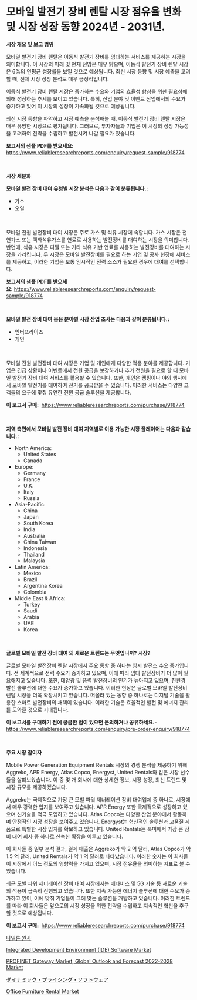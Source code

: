<p><h1>모바일 발전기 장비 렌탈 시장 점유율 변화 및 시장 성장 동향 2024년 - 2031년.</h1></p><p><strong>시장 개요 및 보고 범위</strong></p>
<p><p>모바일 발전기 장비 렌탈은 이동식 발전기 장비를 임대하는 서비스를 제공하는 시장을 의미합니다. 이 시장의 미래 및 현재 전망은 매우 밝으며, 이동식 발전기 장비 렌탈 시장은 6%의 연평균 성장률을 보일 것으로 예상됩니다. 최신 시장 동향 및 시장 예측을 고려할 때, 전체 시장 성장 분석도 매우 긍정적입니다.</p><p>이동식 발전기 장비 렌탈 시장은 증가하는 수요와 기업의 효율성 향상을 위한 필요성에 의해 성장하는 추세를 보이고 있습니다. 특히, 산업 분야 및 이벤트 산업에서의 수요가 증가하고 있어 이 시장의 성장이 가속화될 것으로 예상됩니다.</p><p>최신 시장 동향을 파악하고 시장 예측을 분석해볼 때, 이동식 발전기 장비 렌탈 시장은 매우 유망한 시장으로 평가됩니다. 그러므로, 투자자들과 기업은 이 시장의 성장 가능성을 고려하여 전략을 수립하고 발전시켜 나갈 필요가 있습니다.</p></p>
<p><strong>보고서의 샘플 PDF를 받으세요:</strong> <a href="https://www.reliableresearchreports.com/enquiry/request-sample/918774">https://www.reliableresearchreports.com/enquiry/request-sample/918774</a></p>
<p>&nbsp;</p>
<p><strong>시장 세분화</strong></p>
<p><strong>모바일 발전 장비 대여 유형별 시장 분석은 다음과 같이 분류됩니다.:</strong></p>
<p><ul><li>가스</li><li>오일</li></ul></p>
<p>&nbsp;</p>
<p><p>모바일 전원 발전장비 대여 시장은 주로 가스 및 석유 시장에 속합니다. 가스 시장은 천연가스 또는 액화석유가스를 연료로 사용하는 발전장비를 대여하는 시장을 의미합니다. 반면에, 석유 시장은 디젤 또는 기타 석유 기반 연료를 사용하는 발전장비를 대여하는 시장을 가리킵니다. 두 시장은 모바일 발전장비를 필요로 하는 기업 및 공사 현장에 서비스를 제공하고, 이러한 기업은 보통 임시적인 전력 소스가 필요한 경우에 대여를 선택합니다.</p></p>
<p><strong>보고서의 샘플 PDF를 받으세요:</strong>&nbsp;<a href="https://www.reliableresearchreports.com/enquiry/request-sample/918774">https://www.reliableresearchreports.com/enquiry/request-sample/918774</a></p>
<p>&nbsp;</p>
<p><strong> 모바일 발전 장비 대여 응용 분야별 시장 산업 조사는 다음과 같이 분류됩니다.:</strong></p>
<p><ul><li>엔터프라이즈</li><li>개인</li></ul></p>
<p>&nbsp;</p>
<p><p>모바일 전원 발전장비 대여 시장은 기업 및 개인에게 다양한 적용 분야를 제공합니다. 기업은 긴급 상황이나 이벤트에서 전원 공급을 보장하거나 추가 전원을 필요로 할 때 모바일 발전기 장비 대여 서비스를 활용할 수 있습니다. 또한, 개인은 캠핑이나 야외 행사에서 모바일 발전기를 대여하여 전기를 공급받을 수 있습니다. 이러한 서비스는 다양한 고객들의 요구에 맞춰 유연한 전원 공급 솔루션을 제공합니다.</p></p>
<p><strong>이 보고서 구매:</strong>&nbsp; <a href="https://www.reliableresearchreports.com/purchase/918774">https://www.reliableresearchreports.com/purchase/918774</a></p>
<p>&nbsp;</p>
<p><strong>지역 측면에서 모바일 발전 장비 대여 지역별로 이용 가능한 시장 플레이어는 다음과 같습니다.:</strong></p>
<p><ul>
    <li>
        North America:
        <ul>
            <li>United States</li>
            <li>Canada</li>
        </ul>
    </li>
    <li>
        Europe:
        <ul>
            <li>Germany</li>
            <li>France</li>
            <li>U.K.</li>
            <li>Italy</li>
            <li>Russia</li>
        </ul>
    </li>
    <li>
        Asia-Pacific:
        <ul>
            <li>China</li>
            <li>Japan</li>
            <li>South Korea</li>
            <li>India</li>
            <li>Australia</li>
            <li>China Taiwan</li>
            <li>Indonesia</li>
            <li>Thailand</li>
            <li>Malaysia</li>
        </ul>
    </li>
    <li>
        Latin America:
        <ul>
            <li>Mexico</li>
            <li>Brazil</li>
            <li>Argentina Korea</li>
            <li>Colombia</li>
        </ul>
    </li>
    <li>
        Middle East & Africa:
        <ul>
            <li>Turkey</li>
            <li>Saudi</li>
            <li>Arabia</li>
            <li>UAE</li>
            <li>Korea</li>
        </ul>
    </li>
    </ul></p>
<p>&nbsp;</p>
<p><strong>글로벌 모바일 발전 장비 대여 의 새로운 트렌드는 무엇입니까? 시장?</strong></p>
<p><p>글로벌 모바일 발전장비 렌탈 시장에서 주요 동향 중 하나는 임시 발전소 수요 증가입니다. 전 세계적으로 전력 수요가 증가하고 있으며, 이에 따라 임대 발전장비가 더 많이 필요해지고 있습니다. 또한, 태양광 및 풍력 발전장비의 인기가 높아지고 있으며, 친환경 발전 솔루션에 대한 수요가 증가하고 있습니다. 이러한 현상은 글로벌 모바일 발전장비 렌탈 시장을 더욱 확장시키고 있습니다. 떠올라 있는 동향 중 하나로는 디지털 기술을 활용한 스마트 발전장비의 채택이 있습니다. 이러한 기술은 효율적인 발전 및 에너지 관리를 도와줄 것으로 기대됩니다.</p></p>
<p><strong>이 보고서를 구매하기 전에 궁금한 점이 있으면 문의하거나 공유하세요.</strong>- <a href="https://www.reliableresearchreports.com/enquiry/pre-order-enquiry/918774">https://www.reliableresearchreports.com/enquiry/pre-order-enquiry/918774</a></p>
<p>&nbsp;</p>
<p><strong>주요 시장 참여자</strong></p>
<p><p>Mobile Power Generation Equipment Rentals 시장의 경쟁 분석을 제공하기 위해 Aggreko, APR Energy, Atlas Copco, Energyst, United Rentals와 같은 시장 선수들을 살펴보았습니다. 이 중 몇 개 회사에 대한 상세한 정보, 시장 성장, 최신 트렌드 및 시장 규모를 제공하겠습니다.</p><p>Aggreko는 국제적으로 가장 큰 모빌 파워 제너레이션 장비 대여업체 중 하나로, 시장에서 매우 강력한 입지를 보여주고 있습니다. APR Energy 또한 국제적으로 성장하고 있으며 신기술을 적극 도입하고 있습니다. Atlas Copco는 다양한 산업 분야에서 활동하며 안정적인 시장 성장을 보여주고 있습니다. Energyst는 혁신적인 솔루션과 고품질 제품으로 특별한 시장 입지를 확보하고 있습니다. United Rentals는 북미에서 가장 큰 장비 대여 회사 중 하나로 신속한 확장을 이루고 있습니다.</p><p>이 회사들 중 일부 분석 결과, 결제 매출은 Aggreko가 약 2 억 달러, Atlas Copco가 약 1.5 억 달러, United Rentals가 약 1 억 달러로 나타났습니다. 이러한 숫자는 이 회사들이 시장에서 어느 정도의 영향력을 가지고 있으며, 시장 점유율을 의미하는 지표로 볼 수 있습니다.</p><p>최근 모빌 파워 제너레이션 장비 대여 시장에서는 메타버스 및 5G 기술 등 새로운 기술의 적용이 급속히 진행되고 있습니다. 또한 지속 가능한 에너지 솔루션에 대한 수요가 증가하고 있어, 이에 맞춰 기업들이 그에 맞는 솔루션을 개발하고 있습니다. 이러한 트렌드를 따라 이 회사들은 앞으로의 시장 성장을 위한 전략을 수립하고 지속적인 혁신을 추구할 것으로 예상됩니다.</p></p>
<p><strong>이 보고서 구매:</strong>&nbsp;&nbsp;<a href="https://www.reliableresearchreports.com/purchase/918774">https://www.reliableresearchreports.com/purchase/918774</a></p>
<p><p><a href="https://medium.com/@juanfeeney98978/%EB%82%98%EC%9D%BC%EB%A1%A0-%EC%8B%A4-%EC%8B%9C%EC%9E%A5-%EB%B6%84%EC%84%9D-%EB%B0%8F-2024%EB%85%84%EB%B6%80%ED%84%B0-2031%EB%85%84%EA%B9%8C%EC%A7%80%EC%9D%98-%EC%98%88%EC%83%81-%ED%81%AC%EA%B8%B0%EC%9E%85%EB%8B%88%EB%8B%A4-f72abdd2db7f">나일론 원사</a></p><p><a href="https://issuu.com/reportprime-2/docs/integrated-development-environment-ide-software-ma">Integrated Development Environment (IDE) Software Market</a></p><p><a href="https://iodized-pantydraco-05c.notion.site/PROFINET-Gateway-Market-Global-Outlook-and-Forecast-2022-2028-Market-with-the-goal-of-estimating-th-28c1d4582f4c4e15845d39b9a58a73d9">PROFINET Gateway Market, Global Outlook and Forecast 2022-2028 Market</a></p><p><a href="https://github.com/jkjreqjscoxx7/Market-Research-Report-List-1/blob/main/7029336183973.md">ダイナミック・プライシング・ソフトウェア</a></p><p><a href="https://github.com/yoshih12/Market-Research-Report-List-2/blob/main/office-furniture-rental-market.md">Office Furniture Rental Market</a></p></p>
